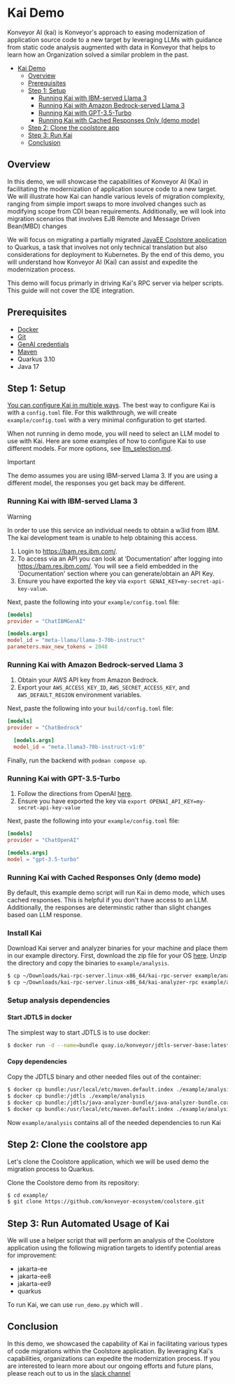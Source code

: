 # Kai Demo

<!-- markdownlint-disable-file MD014 -->

Konveyor AI (kai) is Konveyor's approach to easing modernization of application
source code to a new target by leveraging LLMs with guidance from static code
analysis augmented with data in Konveyor that helps to learn how an Organization
solved a similar problem in the past.

- [Kai Demo](#kai-demo)
  - [Overview](#overview)
  - [Prerequisites](#prerequisites)
  - [Step 1: Setup](#step-1-setup)
    - [Running Kai with IBM-served Llama 3](#running-kai-with-ibm-served-llama-3)
    - [Running Kai with Amazon Bedrock-served Llama 3](#running-kai-with-amazon-bedrock-served-llama-3)
    - [Running Kai with GPT-3.5-Turbo](#running-kai-with-gpt-35-turbo)
    - [Running Kai with Cached Responses Only (demo mode)](#running-kai-with-cached-responses-only-demo-mode)
  - [Step 2: Clone the coolstore app](#step-2-clone-the-coolstore-app)
  - [Step 3: Run Kai](#step-3-run-automated-usage-of-kai)
  - [Conclusion](#conclusion)

## Overview

In this demo, we will showcase the capabilities of Konveyor AI (Kai) in
facilitating the modernization of application source code to a new target. We
will illustrate how Kai can handle various levels of migration complexity,
ranging from simple import swaps to more involved changes such as modifying
scope from CDI bean requirements. Additionally, we will look into migration
scenarios that involves EJB Remote and Message Driven Bean(MBD) changes

We will focus on migrating a partially migrated [JavaEE Coolstore
application](https://github.com/konveyor-ecosystem/coolstore.git) to Quarkus, a
task that involves not only technical translation but also considerations for
deployment to Kubernetes. By the end of this demo, you will understand how
Konveyor AI (Kai) can assist and expedite the modernization process.

This demo will focus primarly in driving Kai's RPC server via helper scripts.
This guide will not cover the IDE integration.

## Prerequisites

- [Docker](https://docs.docker.com/get-docker/)
- [Git](https://git-scm.com/downloads)
- [GenAI credentials](../llm_selection.md#ibm-bam-service)
- [Maven](https://maven.apache.org/install.html)
- Quarkus 3.10
- Java 17

## Step 1: Setup

[You can configure Kai in multiple ways](../contrib/configuration.md). The best
way to configure Kai is with a `config.toml` file. For this walkthrough, we
will create `example/config.toml` with a very minimal configuration to get
started.

When not running in demo mode, you will need to select an LLM model to use with
Kai. Here are some examples of how to configure Kai to use different models.
For more options, see [llm_selection.md](../llm_selection.md).

> [!IMPORTANT]
>
> The demo assumes you are using IBM-served Llama 3. If you are using a different
> model, the responses you get back may be different.

### Running Kai with IBM-served Llama 3

<!-- Begin copy from llm_selection.md#ibm-bam-service -->

> [!WARNING]  
> In order to use this service an individual needs to obtain a w3id
> from IBM. The kai development team is unable to help obtaining this access.

1. Login to https://bam.res.ibm.com/.
2. To access via an API you can look at ‘Documentation’ after logging into
   https://bam.res.ibm.com/. You will see a field embedded in the
   'Documentation' section where you can generate/obtain an API Key.
3. Ensure you have exported the key via `export
GENAI_KEY=my-secret-api-key-value`.

<!-- End copy from llm_selection.md#ibm-bam-service -->

Next, paste the following into your `example/config.toml` file:

```toml
[models]
provider = "ChatIBMGenAI"

[models.args]
model_id = "meta-llama/llama-3-70b-instruct"
parameters.max_new_tokens = 2048
```

### Running Kai with Amazon Bedrock-served Llama 3

1. Obtain your AWS API key from Amazon Bedrock.
2. Export your `AWS_ACCESS_KEY_ID`, `AWS_SECRET_ACCESS_KEY`, and
   `AWS_DEFAULT_REGION` environment variables.

Next, paste the following into your `build/config.toml` file:

```toml
[models]
provider = "ChatBedrock"

  [models.args]
  model_id = "meta.llama3-70b-instruct-v1:0"
```

Finally, run the backend with `podman compose up`.

### Running Kai with GPT-3.5-Turbo

<!-- Begin copy from llm_selection.md#openai-service -->

1. Follow the directions from OpenAI
   [here](https://help.openai.com/en/articles/4936850-where-do-i-find-my-openai-api-key).
2. Ensure you have exported the key via `export
OPENAI_API_KEY=my-secret-api-key-value`

<!-- End copy from llm_selection.md#openai-service -->

Next, paste the following into your `example/config.toml` file:

```toml
[models]
provider = "ChatOpenAI"

[models.args]
model = "gpt-3.5-turbo"
```

### Running Kai with Cached Responses Only (demo mode)

By default, this example demo script will run Kai in demo mode, which uses
cached responses. This is helpful if you don't have access to an LLM.
Additionally, the responses are determinstic rather than slight changes based
oan LLM response.

### Install Kai

Download Kai server and analyzer binaries for your machine and place them in
our example directory. First, download the zip file for your OS
[here](https://github.com/konveyor/kai/releases/tag/v0.0.1). Unzip the
directory and copy the binaries to `example/analysis`.

```bash
$ cp ~/Downloads/kai-rpc-server.linux-x86_64/kai-rpc-server example/analysis/
$ cp ~/Downloads/kai-rpc-server.linux-x86_64/kai-analyzer-rpc example/analysis/
```

### Setup analysis dependencies

#### Start JDTLS in docker

The simplest way to start JDTLS is to use docker:

```bash
$ docker run -d --name=bundle quay.io/konveyor/jdtls-server-base:latest
```

#### Copy dependencies

Copy the JDTLS binary and other needed files out of the container:

```bash
$ docker cp bundle:/usr/local/etc/maven.default.index ./example/analysis
$ docker cp bundle:/jdtls ./example/analysis
$ docker cp bundle:/jdtls/java-analyzer-bundle/java-analyzer-bundle.core/target/java-analyzer-bundle.core-1.0.0-SNAPSHOT.jar ./example/analysis/bundle.jar
$ docker cp bundle:/usr/local/etc/maven.default.index ./example/analysis
```

Now `example/analysis` contains all of the needed dependencies to run Kai

## Step 2: Clone the coolstore app

Let's clone the Coolstore application, which we will be used demo the migration
process to Quarkus.

Clone the Coolstore demo from its repository:

```sh
$ cd example/
$ git clone https://github.com/konveyor-ecosystem/coolstore.git
```

## Step 3: Run Automated Usage of Kai

We will use a helper script that will perform an analysis of the Coolstore
application using the following migration targets to identify potential areas
for improvement:

<!-- - containerization -->

- jakarta-ee
- jakarta-ee8
- jakarta-ee9
- quarkus

To run Kai, we can use `run_demo.py` which will .

## Conclusion

In this demo, we showcased the capability of Kai in facilitating various types
of code migrations within the Coolstore application. By leveraging Kai's
capabilities, organizations can expedite the modernization process. If you are
interested to learn more about our ongoing efforts and future plans, please
reach out to us in the [slack
channel](https://kubernetes.slack.com/archives/CR85S82A2)
